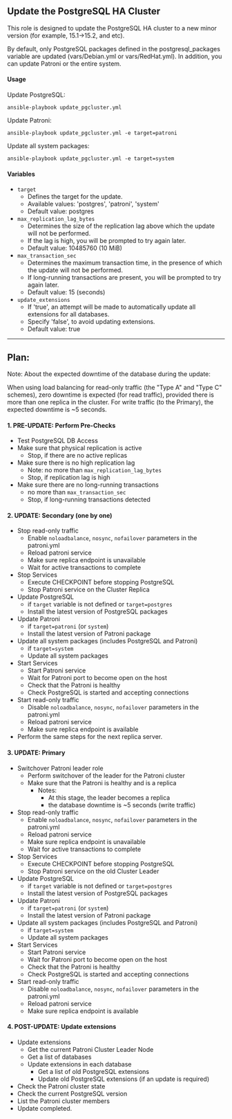 ## Update the PostgreSQL HA Cluster

This role is designed to update the PostgreSQL HA cluster to a new minor version (for example, 15.1->15.2, and etc).

By default, only PostgreSQL packages defined in the postgresql_packages variable are updated (vars/Debian.yml or vars/RedHat.yml). In addition, you can update Patroni or the entire system. 

#### Usage

Update PostgreSQL:

`ansible-playbook update_pgcluster.yml`

Update Patroni:

`ansible-playbook update_pgcluster.yml -e target=patroni`

Update all system packages:

`ansible-playbook update_pgcluster.yml -e target=system`


#### Variables

- `target` 
  - Defines the target for the update.
  - Available values: 'postgres', 'patroni', 'system'
  - Default value: postgres
- `max_replication_lag_bytes`
  - Determines the size of the replication lag above which the update will not be performed.
  - If the lag is high, you will be prompted to try again later.
  - Default value: 10485760 (10 MiB)
- `max_transaction_sec`
  - Determines the maximum transaction time, in the presence of which the update will not be performed.
  - If long-running transactions are present, you will be prompted to try again later. 
  - Default value: 15 (seconds)
- `update_extensions`
  - If 'true', an attempt will be made to automatically update all extensions for all databases.
  - Specify 'false', to avoid updating extensions.
  - Default value: true
---

## Plan:

Note: About the expected downtime of the database during the update:

When using load balancing for read-only traffic (the "Type A" and "Type C" schemes), zero downtime is expected (for read traffic), provided there is more than one replica in the cluster. For write traffic (to the Primary), the expected downtime is ~5 seconds.

#### 1. PRE-UPDATE: Perform Pre-Checks
- Test PostgreSQL DB Access
- Make sure that physical replication is active
  - Stop, if there are no active replicas
- Make sure there is no high replication lag
  - Note: no more than `max_replication_lag_bytes`
  - Stop, if replication lag is high
- Make sure there are no long-running transactions
  - no more than `max_transaction_sec`
  - Stop, if long-running transactions detected
#### 2. UPDATE: Secondary (one by one)
- Stop read-only traffic
  - Enable `noloadbalance`, `nosync`, `nofailover` parameters in the patroni.yml
  - Reload patroni service
  - Make sure replica endpoint is unavailable
  - Wait for active transactions to complete
- Stop Services
  - Execute CHECKPOINT before stopping PostgreSQL
  - Stop Patroni service on the Cluster Replica
- Update PostgreSQL
  - if `target` variable is not defined or `target=postgres`
  - Install the latest version of PostgreSQL packages
- Update Patroni
  - if `target=patroni` (or `system`)
  - Install the latest version of Patroni package
- Update all system packages (includes PostgreSQL and Patroni)
  - if `target=system`
  - Update all system packages
- Start Services
  - Start Patroni service
  - Wait for Patroni port to become open on the host
  - Check that the Patroni is healthy
  - Check PostgreSQL is started and accepting connections
- Start read-only traffic
  - Disable `noloadbalance`, `nosync`, `nofailover` parameters in the patroni.yml
  - Reload patroni service
  - Make sure replica endpoint is available
- Perform the same steps for the next replica server.
#### 3. UPDATE: Primary
- Switchover Patroni leader role
  - Perform switchover of the leader for the Patroni cluster
  -  Make sure that the Patroni is healthy and is a replica
     - Notes:
       - At this stage, the leader becomes a replica
       - the database downtime is ~5 seconds (write traffic)
- Stop read-only traffic
  - Enable `noloadbalance`, `nosync`, `nofailover` parameters in the patroni.yml
  - Reload patroni service
  - Make sure replica endpoint is unavailable
  - Wait for active transactions to complete
- Stop Services
  - Execute CHECKPOINT before stopping PostgreSQL
  - Stop Patroni service on the old Cluster Leader
- Update PostgreSQL
  - if `target` variable is not defined or `target=postgres`
  - Install the latest version of PostgreSQL packages
- Update Patroni
  - if `target=patroni` (or `system`)
  - Install the latest version of Patroni package
- Update all system packages (includes PostgreSQL and Patroni)
  - if `target=system`
  - Update all system packages
- Start Services
  - Start Patroni service
  - Wait for Patroni port to become open on the host
  - Check that the Patroni is healthy
  - Check PostgreSQL is started and accepting connections
- Start read-only traffic
  - Disable `noloadbalance`, `nosync`, `nofailover` parameters in the patroni.yml
  - Reload patroni service
  - Make sure replica endpoint is available
#### 4. POST-UPDATE: Update extensions
- Update extensions
  - Get the current Patroni Cluster Leader Node
  - Get a list of databases
  - Update extensions in each database
    - Get a list of old PostgreSQL extensions
    - Update old PostgreSQL extensions (if an update is required)
- Check the Patroni cluster state
- Check the current PostgreSQL version
- List the Patroni cluster members
- Update completed.
